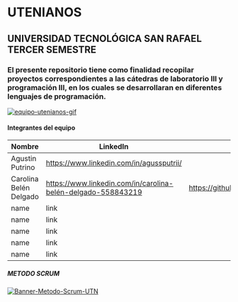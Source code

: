# UTENIANOS
## UNIVERSIDAD TECNOLÓGICA SAN RAFAEL TERCER SEMESTRE 
### El presente repositorio tiene como finalidad recopilar proyectos correspondientes a las cátedras de laboratorio III y programación III, en los cuales se desarrollaran en diferentes lenguajes de programación.

<a href='https://postimg.cc/RJFrJN1q' target='_blank'><img src='https://i.postimg.cc/RJFrJN1q/equipo-utenianos-gif.gif' border='0' alt='equipo-utenianos-gif'/></a>
#### Integrantes del equipo

| Nombre      | LinkedIn | Git Hub |
| --------- | --------|--------:|
| Agustin Putrino  | https://www.linkedin.com/in/agussputrii/ |https://github.com/agussputrii|
| Carolina Belén Delgado   | https://www.linkedin.com/in/carolina-belén-delgado-558843219 | https://github.com/programacioncarolina1980|
| name     |   link |
| name     |   link |
| name     |   link |
| name     |   link |
| name     |   link |
##### METODO  SCRUM
<a href='https://postimg.cc/r0591y4W' target='_blank'><img src='https://i.postimg.cc/r0591y4W/Banner-Metodo-Scrum-UTN.gif' border='0' alt='Banner-Metodo-Scrum-UTN'/></a>
